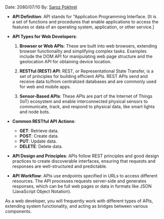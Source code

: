 Date: 2080/07/10
By: [Saroz Pokhrel](https://www.sarozpokhrel.com.np)

- **API Definition**: API stands for "Application Programming Interface. [It is a set of functions and procedures that enable applications to access the features or data of an operating system, application, or other service.]
    
- **API Types for Web Developers**:
    
    1. **Browser or Web APIs**: These are built into web browsers, extending browser functionality and simplifying complex tasks. Examples include the DOM API for manipulating web page structure and the geolocation API for obtaining device location.
        
    2. **RESTful (REST) API**: REST, or Representational State Transfer, is a set of principles for building efficient APIs. REST APIs send and receive data to/from centralized databases and are commonly used for web and mobile apps.
        
    3. **Sensor-Based APIs**: These APIs are part of the Internet of Things (IoT) ecosystem and enable interconnected physical sensors to communicate, track, and respond to physical data, like smart lights and node bots.
        
- **Common RESTful API Actions**:
    
    - **GET**: Retrieve data.
    - **POST**: Create data.
    - **PUT**: Update data.
    - **DELETE**: Delete data.
- **API Design and Principles**: APIs follow REST principles and good design practices to create discoverable interfaces, ensuring that requests and responses are well-structured and predictable.
    
- **API Workflow**: APIs use endpoints specified in URLs to access different resources. The API processes requests server-side and generates responses, which can be full web pages or data in formats like JSON (JavaScript Object Notation).
    

As a web developer, you will frequently work with different types of APIs, extending system functionality, and acting as bridges between various components.